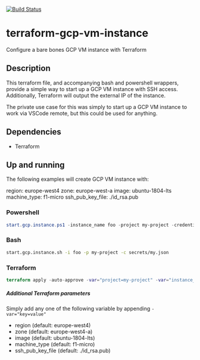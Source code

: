 [![Build Status](https://travis-ci.org/luksi1/terraform-gcp-vm-instance.svg?branch=master)](https://travis-ci.org/luksi1/terraform-gcp-vm-instance)

# terraform-gcp-vm-instance
Configure a bare bones GCP VM instance with Terraform

## Description
This terraform file, and accompanying bash and powershell wrappers, provide a simple way to start up a GCP VM instance with SSH access. Additionally, Terraform will output the external IP of the instance.

The private use case for this was simply to start up a GCP VM instance to work via VSCode remote, but this could be used for anything.

## Dependencies
- Terraform

## Up and running
The following examples will create GCP VM instance with:

region: europe-west4
zone: europe-west-a
image: ubuntu-1804-lts
machine_type: f1-micro
ssh_pub_key_file: ./id_rsa.pub

### Powershell
```powershell
start.gcp.instance.ps1 -instance_name foo -project my-project -credential secrets/my.json
```

### Bash
```bash
start.gcp.instance.sh -i foo -p my-project -c secrets/my.json
```

### Terraform
```terraform
terraform apply -auto-approve -var="project=my-project" -var="instance_name=foo" -var="credentials=./secrets/my.json"
```

##### Additional Terraform parameters
Simply add any one of the following variable by appending `-var="key=value"`

- region (default: europe-west4)
- zone (default: europe-west4-a)
- image (default: ubuntu-1804-lts)
- machine_type (default: f1-micro)
- ssh_pub_key_file (default: ./id_rsa.pub)
